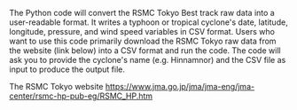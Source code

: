 
The Python code will convert the RSMC Tokyo Best track raw data into a user-readable format. It writes a typhoon or tropical cyclone's date, latitude, longitude, pressure, and wind speed variables in CSV format.
Users who want to use this code primarily download the RSMC Tokyo raw data from the website (link below) into a CSV format and run the code. The code will ask you to provide the cyclone's name (e.g. Hinnamnor) and the CSV file as input to produce the output file.


The RSMC Tokyo website 
https://www.jma.go.jp/jma/jma-eng/jma-center/rsmc-hp-pub-eg/RSMC_HP.htm


